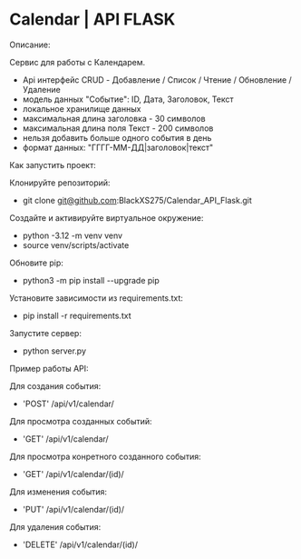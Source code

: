 # Calendar | API FLASK

Описание:

Сервис для работы с Календарем.
- Api интерфейс CRUD - Добавление / Список / Чтение / Обновление / Удаление
- модель данных "Событие": ID, Дата, Заголовок, Текст
- локальное хранилище данных
- максимальная длина заголовка - 30 символов
- максимальная длина поля Текст - 200 символов
- нельзя добавить больше одного события в день
- формат данных: "ГГГГ-ММ-ДД|заголовок|текст"


Как запустить проект:

Клонируйте репозиторий:
- git clone git@github.com:BlackXS275/Calendar_API_Flask.git

Создайте и активируйте виртуальное окружение:
- python -3.12 -m venv venv
- source venv/scripts/activate

Обновите pip:
- python3 -m pip install --upgrade pip

Установите зависимости из requirements.txt:
- pip install -r requirements.txt

Запустите сервер:
- python server.py


Пример работы API:


Для создания события:
- 'POST' /api/v1/calendar/

Для просмотра созданных событий: 
- 'GET' /api/v1/calendar/

Для просмотра конретного созданного события: 
- 'GET' /api/v1/calendar/(id)/

Для изменения события: 
- 'PUT' /api/v1/calendar/(id)/

Для удаления события: 
- 'DELETE' /api/v1/calendar/(id)/
